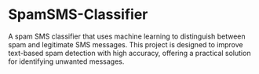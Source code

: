 # SpamSMS-Classifier
 A spam SMS classifier that uses machine learning to distinguish between spam and legitimate SMS messages. This project is designed to improve text-based spam detection with high accuracy, offering a practical solution for identifying unwanted messages.
